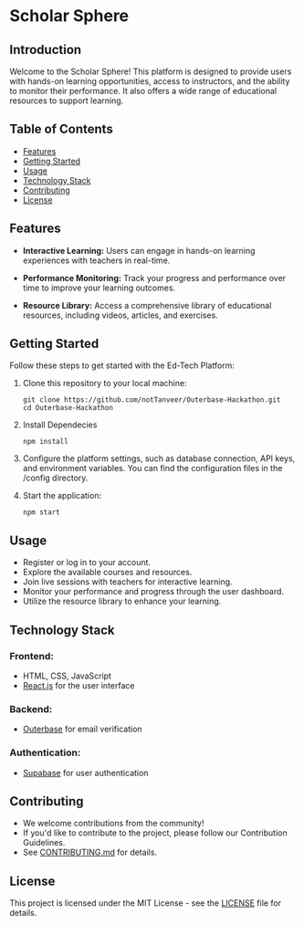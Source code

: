# Scholar Sphere

## Introduction

Welcome to the Scholar Sphere! This platform is designed to provide users with hands-on learning opportunities, access to instructors, and the ability to monitor their performance. It also offers a wide range of educational resources to support learning.

## Table of Contents

- [Features](#features)
- [Getting Started](#getting-started)
- [Usage](#usage)
- [Technology Stack](#technology-stack)
- [Contributing](#contributing)
- [License](#license)

## Features

- **Interactive Learning:** Users can engage in hands-on learning experiences with teachers in real-time.

- **Performance Monitoring:** Track your progress and performance over time to improve your learning outcomes.

- **Resource Library:** Access a comprehensive library of educational resources, including videos, articles, and exercises.

## Getting Started

Follow these steps to get started with the Ed-Tech Platform:

1. Clone this repository to your local machine:

   ```shell
   git clone https://github.com/notTanveer/Outerbase-Hackathon.git
   cd Outerbase-Hackathon

   ```

2. Install Dependecies

   ```shell
   npm install

   ```

3. Configure the platform settings, such as database connection, API keys, and environment variables. You can find the configuration files in the /config directory.

4. Start the application:
   ```shell
   npm start
   ```

## Usage

- Register or log in to your account.
- Explore the available courses and resources.
- Join live sessions with teachers for interactive learning.
- Monitor your performance and progress through the user dashboard.
- Utilize the resource library to enhance your learning.

## Technology Stack

### Frontend:

- HTML, CSS, JavaScript
- [React.js](https://reactjs.org/) for the user interface

### Backend:

- [Outerbase](https://beta.outerbase.com/) for email verification

### Authentication:

- [Supabase](https://supabase.com/) for user authentication

## Contributing

- We welcome contributions from the community!
- If you'd like to contribute to the project, please follow our Contribution Guidelines.
- See [CONTRIBUTING.md](CONTRIBUTING.md) for details.

## License

This project is licensed under the MIT License - see the [LICENSE](LICENSE) file for details.
